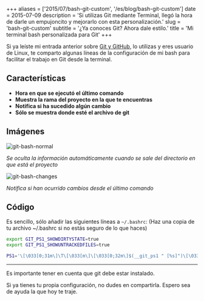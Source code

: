 +++
aliases = ['2015/07/bash-git-custom', '/es/blog/bash-git-custom']
date = 2015-07-09
description = 'Si utilizas Git mediante Terminal, llegó la hora de darle un empujoncito y mejorarlo con esta personalización.'
slug = 'bash-git-custom'
subtitle = '¿Ya conoces Git? Ahora dale estilo.'
title = 'Mi terminal bash personalizada para Git'
+++

Si ya leíste mi entrada anterior sobre [Git y GitHub](/2015/07/git-github/), lo utilizas y eres usuario de Linux, te comparto algunas líneas de la configuración de mi bash para facilitar el trabajo en Git desde la terminal.
<!-- more -->

## Características
- **Hora en que se ejecutó el último comando**
- **Muestra la rama del proyecto en la que te encuentras**
- **Notifica si ha sucedido algún cambio**
- **Sólo se muestra donde esté el archivo de git**

## Imágenes
![git-bash-normal](/img/2015/07/git-bash-normal.png)

*Se oculta la información automáticamente cuando se sale del directorio en que está el proyecto*

![git-bash-changes](/img/2015/07/git-bash-changes.png)

*Notifica si han ocurrido cambios desde el último comando*

## Código
Es sencillo, sólo añadir las siguientes líneas a `~/.bashrc`:
(Haz una copia de tu archivo ~/.bashrc si no estás seguro de lo que haces)

```bash
export GIT_PS1_SHOWDIRTYSTATE=true
export GIT_PS1_SHOWUNTRACKEDFILES=true

PS1='\[\033[0;31m\]\T\[\033[m\]\[\033[0;32m\]$(__git_ps1 " [%s]")\[\033[m\] \[\033[0;34m\]\u\[\033[0;32m\] ~\$ \[\033[m\]'
```

- - - -

Es importante tener en cuenta que git debe estar instalado.

Si ya tienes tu propia configuración, no dudes en compartirla. Espero sea de ayuda la que hoy te traje.

